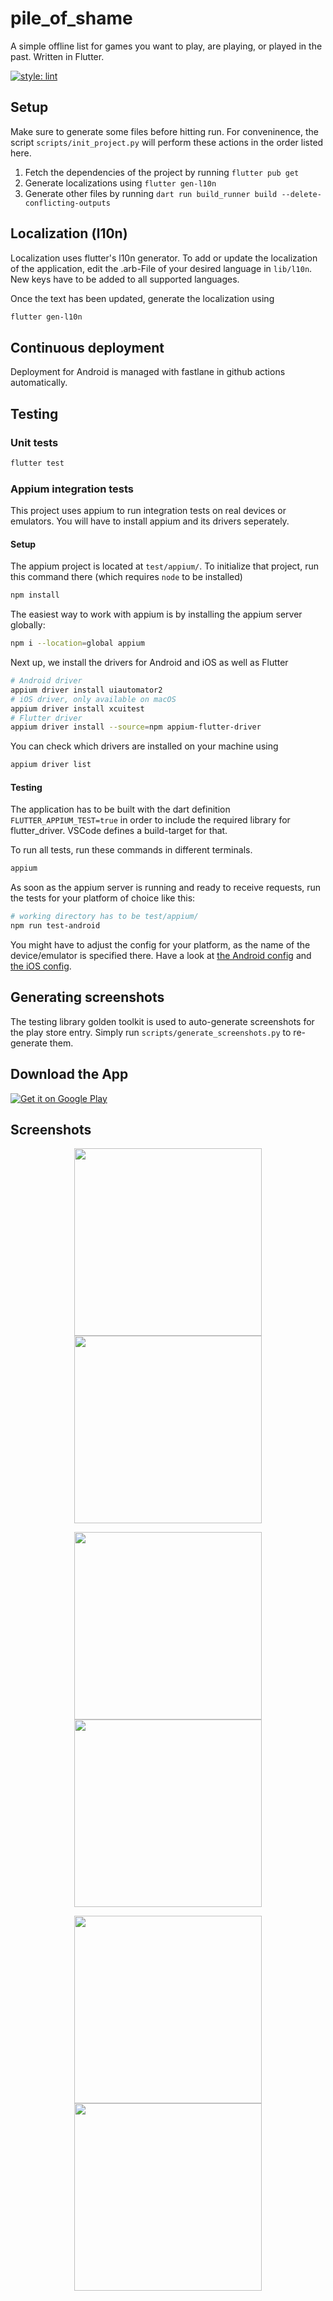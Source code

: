 # pile_of_shame

A simple offline list for games you want to play, are playing, or played in the past.
Written in Flutter.

[![style: lint](https://img.shields.io/badge/style-lint-4BC0F5.svg)](https://pub.dev/packages/lint)

## Setup
Make sure to generate some files before hitting run.
For conveninence, the script `scripts/init_project.py` will perform these actions in the order listed here.
1. Fetch the dependencies of the project by running `flutter pub get`
2. Generate localizations using `flutter gen-l10n`
3. Generate other files by running `dart run build_runner build --delete-conflicting-outputs`

## Localization (l10n)
Localization uses flutter's l10n generator.
To add or update the localization of the application, edit the .arb-File of your desired language in `lib/l10n`.
New keys have to be added to all supported languages.

Once the text has been updated, generate the localization using
```bash
flutter gen-l10n
```

## Continuous deployment
Deployment for Android is managed with fastlane in github actions automatically.

## Testing

### Unit tests
```bash
flutter test
```

### Appium integration tests
This project uses appium to run integration tests on real devices or emulators.
You will have to install appium and its drivers seperately.

#### Setup
The appium project is located at `test/appium/`. To initialize that project, run this command there (which requires `node` to be installed)
```bash
npm install
```

The easiest way to work with appium is by installing the appium server globally:
```bash
npm i --location=global appium
```

Next up, we install the drivers for Android and iOS as well as Flutter
```bash
# Android driver
appium driver install uiautomator2
# iOS driver, only available on macOS
appium driver install xcuitest
# Flutter driver
appium driver install --source=npm appium-flutter-driver
```

You can check which drivers are installed on your machine using
```bash
appium driver list
```

#### Testing
The application has to be built with the dart definition `FLUTTER_APPIUM_TEST=true` in order to include the required library for flutter_driver. VSCode defines a build-target for that.

To run all tests, run these commands in different terminals.
```bash
appium
```
As soon as the appium server is running and ready to receive requests, run the tests for your platform of choice like this:
```bash
# working directory has to be test/appium/
npm run test-android
```

You might have to adjust the config for your platform, as the name of the device/emulator is specified there.
Have a look at [the Android config](./test/appium/configs/wdio.android.conf.js) and [the iOS config](./test/appium/configs/wdio.ios.conf.js).

## Generating screenshots
The testing library golden toolkit is used to auto-generate screenshots for the play store entry.
Simply run `scripts/generate_screenshots.py` to re-generate them.

## Download the App

<div style="width: 200px">
    <a href='https://play.google.com/store/apps/details?id=org.philipp_guertler.pile_of_shame&pcampaignid=web_share&pcampaignid=pcampaignidMKT-Other-global-all-co-prtnr-py-PartBadge-Mar2515-1'><img alt='Get it on Google Play' src='https://play.google.com/intl/en_us/badges/static/images/badges/en_badge_web_generic.png'/></a>
</div>

## Screenshots

<p align="center">
    <img src="./android/fastlane/metadata/android/en-US/images/phoneScreenshots/1_en-US.png" width="300">
    <img src="./android/fastlane/metadata/android/en-US/images/phoneScreenshots/2_en-US.png" width="300">
</p>
<p align="center">
    <img src="./android/fastlane/metadata/android/en-US/images/phoneScreenshots/3_en-US.png" width="300">
    <img src="./android/fastlane/metadata/android/en-US/images/phoneScreenshots/4_en-US.png" width="300">
<p align="center">
    <img src="./android/fastlane/metadata/android/en-US/images/phoneScreenshots/5_en-US.png" width="300">
    <img src="./android/fastlane/metadata/android/en-US/images/phoneScreenshots/6_en-US.png" width="300">
</p>